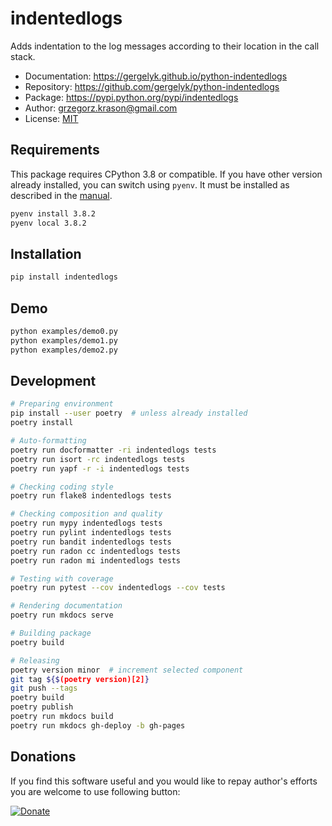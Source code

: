 # indentedlogs

Adds indentation to the log messages according to their location in the call stack.

* Documentation: <https://gergelyk.github.io/python-indentedlogs>
* Repository: <https://github.com/gergelyk/python-indentedlogs>
* Package: <https://pypi.python.org/pypi/indentedlogs>
* Author: [grzegorz.krason@gmail.com](mailto:grzegorz.krason@gmail.com)
* License: [MIT](LICENSE)

## Requirements

This package requires CPython 3.8 or compatible. If you have other version already installed, you can switch using `pyenv`. It must be installed as described in the [manual](https://github.com/pyenv/pyenv).

```sh
pyenv install 3.8.2
pyenv local 3.8.2
```

## Installation

```sh
pip install indentedlogs
```

## Demo

```sh
python examples/demo0.py
python examples/demo1.py
python examples/demo2.py
```

## Development

```sh
# Preparing environment
pip install --user poetry  # unless already installed
poetry install

# Auto-formatting
poetry run docformatter -ri indentedlogs tests
poetry run isort -rc indentedlogs tests
poetry run yapf -r -i indentedlogs tests

# Checking coding style
poetry run flake8 indentedlogs tests

# Checking composition and quality
poetry run mypy indentedlogs tests
poetry run pylint indentedlogs tests
poetry run bandit indentedlogs tests
poetry run radon cc indentedlogs tests
poetry run radon mi indentedlogs tests

# Testing with coverage
poetry run pytest --cov indentedlogs --cov tests

# Rendering documentation
poetry run mkdocs serve

# Building package
poetry build

# Releasing
poetry version minor  # increment selected component
git tag ${$(poetry version)[2]}
git push --tags
poetry build
poetry publish
poetry run mkdocs build
poetry run mkdocs gh-deploy -b gh-pages
```

## Donations

If you find this software useful and you would like to repay author's efforts you are welcome to use following button:

[![Donate](https://www.paypalobjects.com/en_US/PL/i/btn/btn_donateCC_LG.gif)](https://www.paypal.com/cgi-bin/webscr?cmd=_s-xclick&hosted_button_id=D9KUJD9LTKJY8&source=url)
